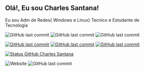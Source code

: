 ## Olá!, Eu sou Charles Santana!
<!--Estou informando alguns botoes com dados da Faculdade curso e professor-->
Eu sou Adm de Redes{ Windows e Linux} Tecnico e Estudante de Tecnologia
<!--Estou informando alguns botoes midias sociais-->
![GitHub last commit](https://img.shields.io/badge/Faculdade-Facimp-blue?style=)
![GitHub last commit](https://img.shields.io/badge/Nucleo-Tecnologia-blue?style=)
![GitHub last commit](https://img.shields.io/badge/Curso-Admin_de_Redes-red?style=)

[![GitHub last commit](https://img.shields.io/badge/Youtube-Canal_Tecnologia_Livre-red?style=&logo=youtube&link=https://https://www.youtube.com/channel/UCb5f8g7z3tf1lSwCu5HZ8yw/)](https://www.youtube.com/channel/UCb5f8g7z3tf1lSwCu5HZ8yw)
[![GitHub last commit](https://img.shields.io/badge/Linkedin-Charles_Santana-red?style=&logo=linkedin&link=https://br.linkedin.com/in/charlesalvessantana/)](https://br.linkedin.com/in/charlesalvessantana)
[![GitHub last commit](https://img.shields.io/badge/GitHub-Chalres_Santana-red?style=&logo=Github&link=https://https://github.com/CharlesSantana/)](https://github.com/CharlesSantana)
<!--Estou informando alguns stats do meu git-->
[![Status GitHub Charles Santana](https://github-readme-stats.vercel.app/api?username=charlessantana&repo=&count_private=true&&show_icons=true&theme=radical)](https://github.com/CharlesSantana)
<!--Estou informando alguns botoes com dados site-->
![Website](https://img.shields.io/website?down_color=red&down_message=Servidor%20%20Off-Line&style=&up_color=blue&up_message=Servidor%20On-Line&url=http%3A%2F%2Fwww.linuxitz.com.br)
![GitHub last commit](https://img.shields.io/github/last-commit/CharlesSantana/CharlesSantana?style=)
<!--
**CharlesSantana/CharlesSantana** is a ✨ _special_ ✨ repository because its `README.md` (this file) appears on your GitHub profile.

Here are some ideas to get you started:

- 🔭 I’m currently working ont ...
- 🌱 I’m currently learning ...
- 👯 I’m looking to collaborate on ...
- 🤔 I’m looking for help with ...
- 💬 Ask me about ...
- 📫 How to reach me: ...
- 😄 Pronouns: ...
- ⚡ Fun fact: ...
-->
